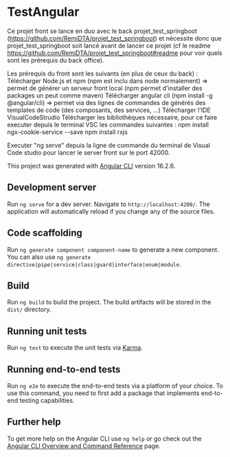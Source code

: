 # TestAngular
Ce projet front se lance en duo avec le back projet_test_springboot (https://github.com/RemiDTA/projet_test_springboot) et nécessite donc que projet_test_springboot soit lancé avant de lancer ce projet (cf le readme https://github.com/RemiDTA/projet_test_springboot#readme pour voir quels sont les prérequis du back office).

Les prérequis du front sont les suivants (en plus de ceux du back) :
Télécharger Node.js et npm (npm est inclu dans node normalement) => permet de générer un serveur front local (npm permet d'installer des packages un peut comme maven)
Télécharger angular cli (npm install -g @angular/cli) => permet via des lignes de commandes de générés des templates de code (des composants, des services, ...)
Télécharger l'IDE VisualCodeStrudio
Télécharger les bibliothèques nécessaire, pour ce faire executer depuis le terminal VSC les commandes suivantes :
npm install ngx-cookie-service --save
npm install rxjs

Executer "ng serve" depuis la ligne de commande du terminal de Visual Code studio pour lancer le server front sur le port 42000.


This project was generated with [Angular CLI](https://github.com/angular/angular-cli) version 16.2.6.

## Development server

Run `ng serve` for a dev server. Navigate to `http://localhost:4200/`. The application will automatically reload if you change any of the source files.

## Code scaffolding

Run `ng generate component component-name` to generate a new component. You can also use `ng generate directive|pipe|service|class|guard|interface|enum|module`.

## Build

Run `ng build` to build the project. The build artifacts will be stored in the `dist/` directory.

## Running unit tests

Run `ng test` to execute the unit tests via [Karma](https://karma-runner.github.io).

## Running end-to-end tests

Run `ng e2e` to execute the end-to-end tests via a platform of your choice. To use this command, you need to first add a package that implements end-to-end testing capabilities.

## Further help

To get more help on the Angular CLI use `ng help` or go check out the [Angular CLI Overview and Command Reference](https://angular.io/cli) page.
